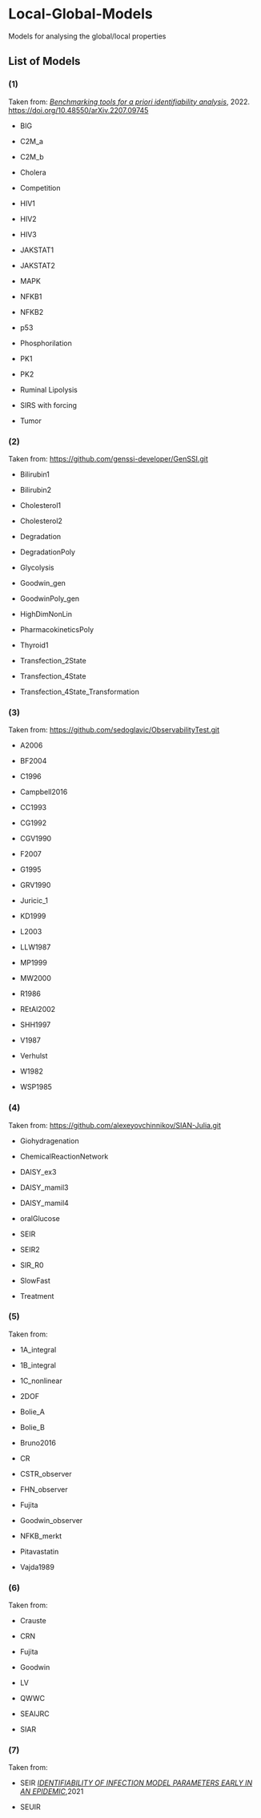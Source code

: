 # Local-Global-Models
Models for analysing the global/local properties

## List of Models

### (1)
Taken from: [*Benchmarking tools for a priori identifiability analysis*](https://arxiv.org/abs/2207.09745), 2022. https://doi.org/10.48550/arXiv.2207.09745

- BIG

- C2M_a

- C2M_b

- Cholera

- Competition

- HIV1

- HIV2

- HIV3

- JAKSTAT1

- JAKSTAT2

- MAPK

- NFKB1

- NFKB2

- p53

- Phosphorilation

- PK1

- PK2

- Ruminal Lipolysis

- SIRS with forcing

- Tumor

### (2)
Taken from: https://github.com/genssi-developer/GenSSI.git

- Bilirubin1

- Bilirubin2

- Cholesterol1

- Cholesterol2

- Degradation

- DegradationPoly

- Glycolysis

- Goodwin_gen

- GoodwinPoly_gen

- HighDimNonLin

- PharmacokineticsPoly

- Thyroid1

- Transfection_2State

- Transfection_4State

- Transfection_4State_Transformation


### (3)
Taken from: https://github.com/sedoglavic/ObservabilityTest.git

- A2006

- BF2004

- C1996

- Campbell2016

- CC1993

- CG1992

- CGV1990

- F2007

- G1995

- GRV1990

- Juricic_1

- KD1999

- L2003

- LLW1987

- MP1999

- MW2000

- R1986

- REtAl2002

- SHH1997

- V1987

- Verhulst

- W1982

- WSP1985

### (4)
Taken from: https://github.com/alexeyovchinnikov/SIAN-Julia.git

- Giohydragenation

- ChemicalReactionNetwork

- DAISY_ex3

- DAISY_mamil3

- DAISY_mamil4

- oralGlucose

- SEIR

- SEIR2

- SIR_R0

- SlowFast

- Treatment

### (5)
Taken from:

- 1A_integral

- 1B_integral

- 1C_nonlinear

- 2DOF

- Bolie_A

- Bolie_B

- Bruno2016

- CR

- CSTR_observer

- FHN_observer

- Fujita

- Goodwin_observer

- NFKB_merkt

- Pitavastatin

- Vajda1989

### (6)
Taken from:

- Crauste

- CRN

- Fujita

- Goodwin

- LV

- QWWC

- SEAIJRC

- SIAR

### (7)
Taken from:

- SEIR [*IDENTIFIABILITY OF INFECTION MODEL PARAMETERS EARLY IN AN EPIDEMIC*](https://doi.org/10.1137/20M1353289),2021

- SEUIR